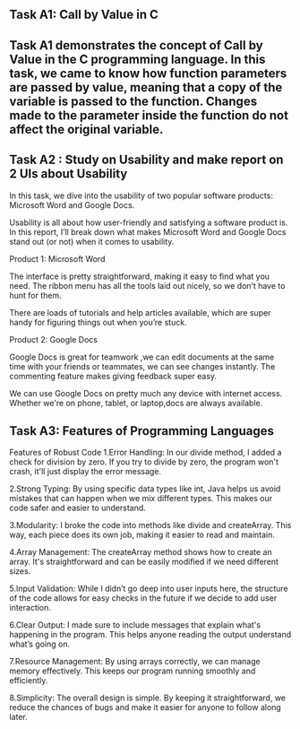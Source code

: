 <h2>Task A1: Call by Value in C<h2>
 
Task A1 demonstrates the concept of Call by Value in the C programming language.
In this task, we came to know how function parameters are passed by value, meaning that a copy of the variable is passed to the function. 
Changes made to the parameter inside the function do not affect the original variable.

<h2>Task A2 : Study on Usability and make report on 2 UIs about Usability</h2>

In this task, we dive into the usability of two popular software products:
Microsoft Word and Google Docs. 

Usability is all about how user-friendly and satisfying a software product is. 
In this report, I’ll break down what makes Microsoft Word and Google Docs stand out (or not) when it comes to usability.

Product 1: Microsoft Word
 
The interface is pretty straightforward, making it easy to find what you need. The ribbon menu has all the tools laid out nicely, so we don’t have to hunt for them.
 
There are loads of tutorials and help articles available, which are super handy for figuring things out when you’re stuck.



Product 2: Google Docs
 
Google Docs is great for teamwork ,we can edit documents at the same time with your friends or teammates, we can see changes instantly. The commenting feature makes giving feedback super easy.

We can use Google Docs on pretty much any device with internet access. Whether we're on phone, tablet, or laptop,docs are always available.






<h2>Task A3: Features of Programming Languages</h2>

Features of Robust Code
1.Error Handling:
In our divide method, I added a check for division by zero. If you try to divide by zero, the program won't crash, it'll just display the error message.

2.Strong Typing:
By using specific data types like int, Java helps us avoid mistakes that can happen when we mix different types. This makes our code safer and easier to understand.

3.Modularity:
I broke the code into methods like divide and createArray. This way, each piece does its own job, making it easier to read and maintain.

4.Array Management:
The createArray method shows how to create an array. It's straightforward and can be easily modified if we need different sizes.

5.Input Validation:
While I didn’t go deep into user inputs here, the structure of the code allows for easy checks in the future if we decide to add user interaction.

6.Clear Output:
I made sure to include messages that explain what's happening in the program. This helps anyone reading the output understand what’s going on.

7.Resource Management:
By using arrays correctly, we can manage memory effectively. This keeps our program running smoothly and efficiently.

8.Simplicity:
The overall design is simple. By keeping it straightforward, we reduce the chances of bugs and make it easier for anyone to follow along later.








